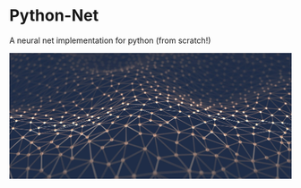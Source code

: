 # Python-Net
A neural net implementation for python (from scratch!)

![alt text](https://github.com/DimTrigkakis/Python-Net/blob/master/autistic-neural-network-3-1.jpg)
